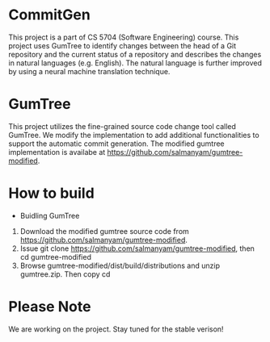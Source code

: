 CommitGen
=============
This project is a part of CS 5704 (Software Engineering) course. This project uses GumTree to identify changes between the head of a Git repository and the current status of a repository and describes the changes in natural languages (e.g. English). The natural language is further improved by using a neural machine translation technique.

GumTree
=======
This project utilizes the fine-grained source code change tool called GumTree. We modify the implementation to add additional functionalities to support the automatic commit generation. The modified gumtree implementation is availabe at https://github.com/salmanyam/gumtree-modified.

How to build
============
* Buidling GumTree
1. Download the modified gumtree source code from https://github.com/salmanyam/gumtree-modified.
2. Issue git clone https://github.com/salmanyam/gumtree-modified, then cd gumtree-modified
3. Browse gumtree-modified/dist/build/distributions and unzip gumtree.zip. Then copy cd 

Please Note
===========
We are working on the project. Stay tuned for the stable verison!
